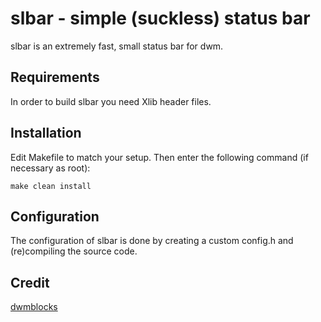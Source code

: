 slbar - simple (suckless) status bar
=====================================
slbar is an extremely fast, small status bar for dwm.

Requirements
--------------
In order to build slbar you need Xlib header files.

Installation
------------
Edit Makefile to match your setup.
Then enter the following command (if necessary as root):

    make clean install

Configuration
-------------
The configuration of slbar is done by creating a custom config.h
and (re)compiling the source code.

Credit
------
[dwmblocks](https://github.com/torrinfail/dwmblocks)
